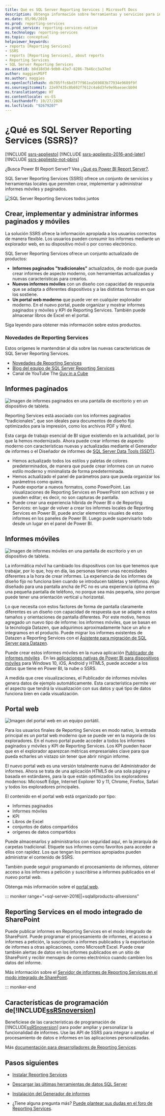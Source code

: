 ```yaml
---
title: Qué es SQL Server Reporting Services | Microsoft Docs
description: Obtenga información sobre herramientas y servicios para informes de Reporting Services móviles y paginados en local.
ms.date: 05/06/2019
ms.prod: reporting-services
ms.prod_service: reporting-services-native
ms.technology: reporting-services
ms.topic: conceptual
helpviewer_keywords:
- reports [Reporting Services]
- SSRS
- reports [Reporting Services], about reports
- Reporting Services
- SQL Server Reporting Services
ms.assetid: b8d18d3d-9db0-43e7-8286-7b46cc3a37ed
author: maggiesMSFT
ms.author: maggies
ms.openlocfilehash: db705ffc6bd3f7f961ea569883b77934e9689f9f
ms.sourcegitcommit: 22e97435c8b692f7612c4a6d3fe9e9baeaecbb94
ms.translationtype: HT
ms.contentlocale: es-ES
ms.lasthandoff: 10/27/2020
ms.locfileid: "92679207"
---
```

# <a name="what-is-sql-server-reporting-services-ssrs"></a>¿Qué es SQL Server Reporting Services (SSRS)?

[!INCLUDE [ssrs-appliesto](../includes/ssrs-appliesto.md)] [!INCLUDE [ssrs-appliesto-2016-and-later](../includes/ssrs-appliesto-2016-and-later.md)] [!INCLUDE [ssrs-appliesto-not-pbirs](../includes/ssrs-appliesto-not-pbirs.md)]

¿Busca Power BI Report Server? Vea [¿Qué es Power BI Report Server?](https://docs.microsoft.com/power-bi/report-server/get-started).

SQL Server Reporting Services (SSRS) ofrece un conjunto de servicios y herramientas locales que permiten crear, implementar y administrar informes móviles y paginados.

![SQL Server Reporting Services todos juntos](../reporting-services/media/ss-reporting-services-all-together.png "SQL Server Reporting Services todos juntos")

## <a name="create-deploy-and-manage-mobile-and-paginated-reports"></a>Crear, implementar y administrar informes paginados y móviles

La solución SSRS ofrece la información apropiada a los usuarios correctos de manera flexible. Los usuarios pueden consumir los informes mediante un explorador web, en su dispositivo móvil o por correo electrónico.

SQL Server Reporting Services ofrece un conjunto actualizado de productos:

* **Informes paginados "tradicionales"** actualizados, de modo que pueda crear informes de aspecto moderno, con herramientas actualizadas y nuevas características para crearlos.
* **Nuevos informes móviles** con un diseño con capacidad de respuesta que se adapta a diferentes dispositivos y a las distintas formas en que los sostiene.
* **Un portal web moderno** que puede ver en cualquier explorador moderno. En el nuevo portal, puede organizar y mostrar informes paginados y móviles y KPI de Reporting Services. También puede almacenar libros de Excel en el portal.

Siga leyendo para obtener más información sobre estos productos.

### <a name="whats-new-in-reporting-services"></a>Novedades de Reporting Services

Estos orígenes le mantendrán al día sobre las nuevas características de SQL Server Reporting Services.

* [Novedades de Reporting Services](../reporting-services/what-s-new-in-sql-server-reporting-services-ssrs.md)
* [Blog del equipo de SQL Server Reporting Services](https://blogs.msdn.microsoft.com/sqlrsteamblog/)
* Canal de YouTube The [Guy in a Cube](https://www.youtube.com/channel/UCFp1vaKzpfvoGai0vE5VJ0w)

## <a name="paginated-reports"></a>Informes paginados

![Imagen de informes paginados en una pantalla de escritorio y en un dispositivo de tableta.](../reporting-services/media/ssrs-paginated-reports.png)

Reporting Services está asociado con los informes paginados “tradicionales”, que son ideales para documentos de diseño fijo optimizados para la impresión, como los archivos PDF y Word.

Esta carga de trabajo esencial de BI sigue existiendo en la actualidad, por lo que la hemos modernizado. Ahora puede crear informes de aspecto moderno con características nuevas y actualizadas mediante el Generador de informes o el Diseñador de informes de [SQL Server Data Tools (SSDT)](../reporting-services/tools/reporting-services-in-sql-server-data-tools-ssdt.md).

* Hemos actualizado todos los estilos y paletas de colores predeterminados, de manera que puede crear informes con un nuevo estilo moderno y minimalista de forma predeterminada.
* Hemos actualizado el panel de parámetros para que pueda organizar los parámetros como quiera.
* Puede exportar a nuevos formatos, como PowerPoint. Las visualizaciones de Reporting Services en PowerPoint son activas y se pueden editar; es decir, no son capturas de pantalla.
* Puede crear una experiencia híbrida de Power BI o de Reporting Services: en lugar de volver a crear los informes locales de Reporting Services en Power BI, puede anclar elementos visuales de estos informes en los paneles de Power BI. Luego puede supervisarlo todo desde un lugar en el panel de Power BI.

## <a name="mobile-reports"></a>Informes móviles

![Imagen de informes móviles en una pantalla de escritorio y en un dispositivo de tableta.](../reporting-services/media/ssrs-mobile-reports.png)

La informática móvil ha cambiado los dispositivos con los que tenemos que trabajar, por lo que, hoy en día, las personas tienen unas necesidades diferentes a la hora de crear informes. La experiencia de los informes de diseño fijo no funciona bien cuando se introducen tabletas y teléfonos. Algo diseñado para una pantalla ancha de PC no es una experiencia óptima en una pequeña pantalla de teléfono, no porque sea más pequeña, sino porque puede tener una orientación vertical u horizontal.

Lo que necesita con estos factores de forma de pantalla claramente diferentes es un diseño con capacidad de respuesta que se adapte a estos tamaños y orientaciones de pantalla diferentes. Por este motivo, hemos agregado un nuevo tipo de informe: los informes móviles, que se basan en la tecnología Datazen, que adquirimos aproximadamente hace un año e integramos en el producto. Puede migrar los informes existentes de Datazen a Reporting Services con el [Asistente para migración de SQL Server para Datazen](https://www.microsoft.com/download/details.aspx?id=53128).

Puede crear estos informes móviles en la nueva aplicación [Publicador de informes móviles](../reporting-services/mobile-reports/create-mobile-reports-with-sql-server-mobile-report-publisher.md) . En las [aplicaciones nativas de Power BI para dispositivos móviles](https://powerbi.microsoft.com/documentation/powerbi-power-bi-apps-for-mobile-devices/) para Windows 10, iOS, Android y HTML5, puede acceder a los datos que tiene en Power BI, la nube o SSRS.

A medida que cree visualizaciones, el Publicador de informes móviles genera datos de ejemplo automáticamente. Esta característica permite ver el aspecto que tendrá la visualización con sus datos y qué tipo de datos funciona bien en cada visualización.

## <a name="web-portal"></a>Portal web

![Imagen del portal web en un equipo portátil.](../reporting-services/media/ssrs-web-portal.png)

Para los usuarios finales de Reporting Services en modo nativo, la entrada principal es un portal web moderno que se puede ver en la mayoría de los exploradores. En el nuevo portal puede acceder a todos los informes paginados y móviles y KPI de Reporting Services. Los KPI pueden hacer que en el explorador aparezcan métricas empresariales clave para que pueda echarles un vistazo sin tener que abrir ningún informe.

El nuevo portal web es una versión totalmente nueva del Administrador de informes. Ahora se trata de una aplicación HTML5 de una sola página y basada en estándares, para la que están optimizados los exploradores modernos: Microsoft Edge, Internet Explorer 10 y 11, Chrome, Firefox, Safari y todos los exploradores principales.

El contenido en el portal web está organizado por tipo:

* Informes paginados
* Informes móviles 
* KPI
* Libros de Excel
* conjuntos de datos compartidos
* orígenes de datos compartidos

Puede almacenarlos y administrarlos con seguridad aquí, en la jerarquía de carpetas tradicional. Etiquete sus informes como favoritos para acceder a ellos con rapidez. Los que tengan los permisos apropiados pueden administrar el contenido de SSRS.

También puede seguir programando el procesamiento de informes, obtener acceso a los informes a petición y suscribirse a informes publicados en el nuevo portal web.

Obtenga más información sobre el [portal web](../reporting-services/web-portal-ssrs-native-mode.md).

::: moniker range="=sql-server-2016||=sqlallproducts-allversions"

## <a name="reporting-services-in-sharepoint-integrated-mode"></a>Reporting Services en el modo integrado de SharePoint

Puede publicar informes en Reporting Services en el modo integrado de SharePoint. Puede programar el procesamiento de informes, el acceso a informes a petición, la suscripción a informes publicados y la exportación de informes a otras aplicaciones, como Microsoft Excel. Puede crear también alertas de datos en los informes publicados en un sitio de SharePoint y recibir mensajes de correo electrónico cuando cambien los datos del informe.  

Más información sobre el [Servidor de informes de Reporting Services en el modo integrado de SharePoint](../reporting-services/report-server-sharepoint/reporting-services-report-server-sharepoint-mode.md).

::: moniker-end

## <a name="ssrsnoversion-programming-features"></a>Características de programación de[!INCLUDE[ssRSnoversion](../includes/ssrsnoversion-md.md)]

Benefíciese de las características de programación de [!INCLUDE[ssRSnoversion](../includes/ssrsnoversion-md.md)] para poder ampliar y personalizar la funcionalidad de informes. Use las API de SSRS para integrar o ampliar el procesamiento de datos e informes en las aplicaciones personalizadas.

Más [documentación para desarrolladores de Reporting Services](../reporting-services/reporting-services-developer-documentation.md).

## <a name="next-steps"></a>Pasos siguientes

* [Instalar Reporting Services](../reporting-services/install-windows/install-reporting-services.md)
* [Descargar las últimas herramientas de datos SQL Server](https://go.microsoft.com/fwlink/?LinkID=616714)
* [Instalación del Generador de informes](../reporting-services/install-windows/install-report-builder.md)

* ¿Tiene alguna pregunta más? [Puede plantear sus dudas en el foro de Reporting Services](https://go.microsoft.com/fwlink/?LinkId=620231).
